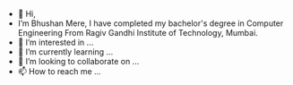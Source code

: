- 👋 Hi, 
- I’m Bhushan Mere, I have completed my bachelor's degree in Computer Engineering From Ragiv Gandhi Institute of Technology, Mumbai.
- 👀 I’m interested in ...
- 🌱 I’m currently learning ...
- 💞️ I’m looking to collaborate on ...
- 📫 How to reach me ...

<!---
Bhushanbm/Bhushanbm is a ✨ special ✨ repository because its `README.md` (this file) appears on your GitHub profile.
You can click the Preview link to take a look at your changes.
--->
